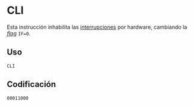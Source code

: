 # CLI

Esta instrucción inhabilita las [interrupciones](../cpu#interrupciones) por hardware, cambiando la [_flag_](../cpu#flags) `IF=0`.

## Uso

```vonsim
CLI
```

## Codificación

`00011000`
